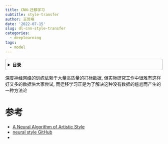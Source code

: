 ```yaml
---
title: CNN-迁移学习
subtitle: style-transfer
author: 王哲峰
date: '2022-07-15'
slug: dl-cnn-style-transfer
categories:
  - deeplearning
tags:
  - model
---
```


<style>
details {
    border: 1px solid #aaa;
    border-radius: 4px;
    padding: .5em .5em 0;
}
summary {
    font-weight: bold;
    margin: -.5em -.5em 0;
    padding: .5em;
}
details[open] {
    padding: .5em;
}
details[open] summary {
    border-bottom: 1px solid #aaa;
    margin-bottom: .5em;
}
</style>

<details><summary>目录</summary><p>

- [参考](#参考)
</p></details><p></p>

深度神经网络的训练依赖于大量高质量的打标数据, 但实际研究工作中很难有这样好又多的数据供大家尝试, 
而迁移学习正是为了解决这种没有数据的尴尬而产生的一种方法论




# 参考

* [A Neural Algorithm of Artistic Style](https://www.jianshu.com/p/9f03b61fdeac)
* [neural style GitHub](https://github.com/jcjohnson/neural-style)
* []()